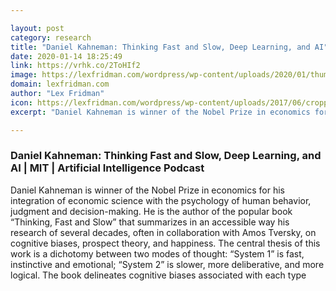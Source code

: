 ```yaml
---

layout: post
category: research
title: "Daniel Kahneman: Thinking Fast and Slow, Deep Learning, and AI"
date: 2020-01-14 18:25:49
link: https://vrhk.co/2ToHIf2
image: https://lexfridman.com/wordpress/wp-content/uploads/2020/01/thumb_daniel_kahneman.png
domain: lexfridman.com
author: "Lex Fridman"
icon: https://lexfridman.com/wordpress/wp-content/uploads/2017/06/cropped-lex-favicon-4-1-180x180.png
excerpt: "Daniel Kahneman is winner of the Nobel Prize in economics for his integration of economic science with the psychology of human behavior, judgment and decision-making. He is the author of the popular book “Thinking, Fast and Slow” that summarizes in an accessible way his research of several decades, often in collaboration with Amos Tversky, on cognitive biases, prospect theory, and happiness. The central thesis of this work is a dichotomy between two modes of thought: “System 1” is fast, instinctive and emotional; “System 2” is slower, more deliberative, and more logical. The book delineates cognitive biases associated with each type"

---
```


### Daniel Kahneman: Thinking Fast and Slow, Deep Learning, and AI | MIT | Artificial Intelligence Podcast

Daniel Kahneman is winner of the Nobel Prize in economics for his integration of economic science with the psychology of human behavior, judgment and decision-making. He is the author of the popular book “Thinking, Fast and Slow” that summarizes in an accessible way his research of several decades, often in collaboration with Amos Tversky, on cognitive biases, prospect theory, and happiness. The central thesis of this work is a dichotomy between two modes of thought: “System 1” is fast, instinctive and emotional; “System 2” is slower, more deliberative, and more logical. The book delineates cognitive biases associated with each type